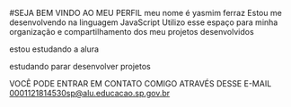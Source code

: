 #SEJA BEM VINDO AO MEU PERFIL
meu nome é yasmim ferraz
Estou me desenvolvendo na linguagem JavaScript
Utilizo esse espaço para minha organização e compartilhamento dos meu projetos desenvolvidos

estou estudando a alura

estudando parar desenvolver projetos 

VOCÊ PODE ENTRAR EM CONTATO COMIGO ATRAVÉS DESSE E-MAIL
0001121814530sp@alu.educacao.sp.gov.br

